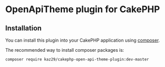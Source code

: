 # OpenApiTheme plugin for CakePHP

## Installation

You can install this plugin into your CakePHP application using [composer](https://getcomposer.org).

The recommended way to install composer packages is:

```
composer require kaz29/cakephp-open-api-theme-plugin:dev-master
```

